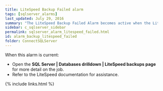 ```yaml
---
title: LiteSpeed Backup Failed alarm
tags: [sqlserver_alarms]
last_updated: July 29, 2016
summary: "The LiteSpeed Backup Failed Alarm becomes active when the LiteSpeed backup job fails."
sidebar: c_sqlserver_sidebar
permalink: sqlserver_alarm_litespeed_failed.html
id: alarm_backup_litespeed_failed
folder: ConnectSQLServer
---
```





When this alarm is current:

* Open the **SQL Server \| Databases drilldown \| LiteSpeed backups page** for more detail on the job.
* Refer to the LiteSpeed documentation for assistance.

{% include links.html %}

